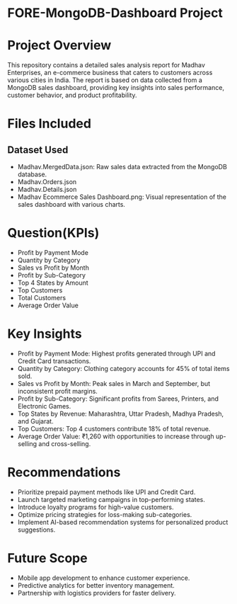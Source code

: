 # FORE-MongoDB-Dashboard Project
# Project Overview
This repository contains a detailed sales analysis report for Madhav Enterprises, an e-commerce business that caters to customers across various cities in India. The report is based on data collected from a MongoDB sales dashboard, providing key insights into sales performance, customer behavior, and product profitability.

# Files Included
## Dataset Used
- Madhav.MergedData.json: Raw sales data extracted from the MongoDB database.
- Madhav.Orders.json
- Madhav.Details.json
- Madhav Ecommerce Sales Dashboard.png: Visual representation of the sales dashboard with various charts.

# Question(KPIs)
- Profit by Payment Mode
- Quantity by Category
- Sales vs Profit by Month
- Profit by Sub-Category
- Top 4 States by Amount
- Top Customers
- Total Customers
- Average Order Value

# Key Insights
- Profit by Payment Mode: Highest profits generated through UPI and Credit Card transactions.
- Quantity by Category: Clothing category accounts for 45% of total items sold.
- Sales vs Profit by Month: Peak sales in March and September, but inconsistent profit margins.
- Profit by Sub-Category: Significant profits from Sarees, Printers, and Electronic Games.
- Top States by Revenue: Maharashtra, Uttar Pradesh, Madhya Pradesh, and Gujarat.
- Top Customers: Top 4 customers contribute 18% of total revenue.
- Average Order Value: ₹1,260 with opportunities to increase through up-selling and cross-selling.

# Recommendations
- Prioritize prepaid payment methods like UPI and Credit Card.
- Launch targeted marketing campaigns in top-performing states.
- Introduce loyalty programs for high-value customers.
- Optimize pricing strategies for loss-making sub-categories.
- Implement AI-based recommendation systems for personalized product suggestions.

# Future Scope
- Mobile app development to enhance customer experience.
- Predictive analytics for better inventory management.
- Partnership with logistics providers for faster delivery.
